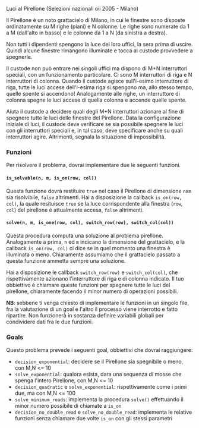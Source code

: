 Luci al Pirellone (Selezioni nazionali oii 2005 - Milano)
  
Il Pirellone è un noto grattacielo di Milano, in cui le
finestre sono disposte ordinatamente su M righe (piani) e
N colonne. Le righe sono numerate da 1 a M (dall'alto in basso)
e le colonne da 1 a N (da sinistra a destra).

Non tutti i dipendenti spengono la luce dei loro uffici, la sera prima
di uscire. Quindi alcune finestre rimangono illuminate e tocca al
custode provvedere a spegnerle.

Il custode non può entrare nei singoli uffici ma dispono di M+N interruttori speciali, con un funzionamento particolare.
Ci sono M interruttori di riga e N interruttori di colonna.
Quando il custode agisce sull'i-esimo interruttore di riga, tutte le luci accese
dell'i-esima riga si spengono ma, allo stesso tempo, quelle
spente si accendono! Analogamente alle righe, un interruttore di
colonna spegne le luci accese di quella colonna e accende quelle
spente.

Aiuta il custode a decidere quali degli M+N interruttori azionare al fine di spegnere tutte le luci delle finestre del Pirellone.
Data la configurazione iniziale di luci, il custode deve verificare se sia possibile spegnere le luci con gli interruttori
speciali e, in tal caso, deve specificare anche su quali interruttori
agire. Altrimenti, segnala la situazione di impossibilità.

### Funzioni

Per risolvere il problema, dovrai implementare due le seguenti funzioni.

#### `is_solvable(n, m, is_on(row, col))`

Questa funzione dovrà restituire `true` nel caso il Pirellone di dimensione `n`x`m` sia risolvibile, `false` altrimenti. 
Hai a disposizione la callback `is_on(row, col)`, la quale resituisce `true` se la luce corrispondente alla finestra 
(`row`, `col`) del pirellone è attualmente accesa, `false` altrimenti.

#### `solve(n, m, is_one(row, col), switch_row(row), switch_col(col))`

Questa procedura computa una soluzione al problema pirellone. Analogamente a prima, `n` ed `m` indicano la dimensione del 
grattacielo, e la callback `is_on(row, col)` ci dice se in quel momento una finestra è illuminata o meno. Chiaramente assumiamo
che il grattacielo passato a questa funzione ammetta sempre una soluzione. 

Hai a disposizione le callback `switch_row(row)` e `switch_col(col)`, che rispettivamente azionano l'interruttore di riga e di colonna indicato. Il tuo obbiettivo è chiamare queste funzioni per spegnere tutte le luci del pirellone, chiaramente facendo 
il minor numero di operazioni possibili. 

**NB**: sebbene ti venga chiesto di implementare le funzioni in un singolo file, fra la valutazione di un goal e l'altro il
processo viene interrotto e fatto ripartire. Non funzionerà in sostanza definire variabili globali per condividere dati fra le 
due funzioni. 


### Goals 

Questo problema prevede i seguenti goal, obbiettivi che dovrai raggiungere:

- `decision_exponential`: decidere se il Pirellone sia spegnibile o meno, con M,N <= 10
- `solve_exponential`: qualora esista, dara una sequenza di mosse che spenga l'intero Pirellone, con M,N <= 10
- `decision_quadratic` e `solve_exponential`: rispettivamente come i primi due, ma con M,N <= 100
- `solve_minimum_reads`: implementa la procedura `solve()` effettuando il minor numero possibile di chiamate a `is_on`
- `decision_no_double_read` e `solve_no_double_read`: implementa le relative funzioni senza chiamare due volte `is_on` con gli stessi parametri
